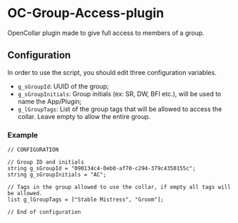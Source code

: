 # OC-Group-Access-plugin
OpenCollar plugin made to give full access to members of a group.

## Configuration

In order to use the script, you should edit three configuration variables.

 * `g_sGroupId`: UUID of the group;
 * `g_sGroupInitials`: Group initials (ex: SR, DW, BFI etc.), will be used to name the App/Plugin;
 * `g_lGroupTags`: List of the group tags that will be allowed to access the collar. Leave empty to allow the entire group.

### Example
```lsl
// CONFIGURATION

// Group ID and initials
string g_sGroupId = "090134c4-0eb0-af70-c294-379c4350155c";
string g_sGroupInitials = "AC";

// Tags in the group allowed to use the collar, if empty all tags will be allowed.
list g_lGroupTags = ["Stable Mistress", "Groom"];

// End of configuration
```